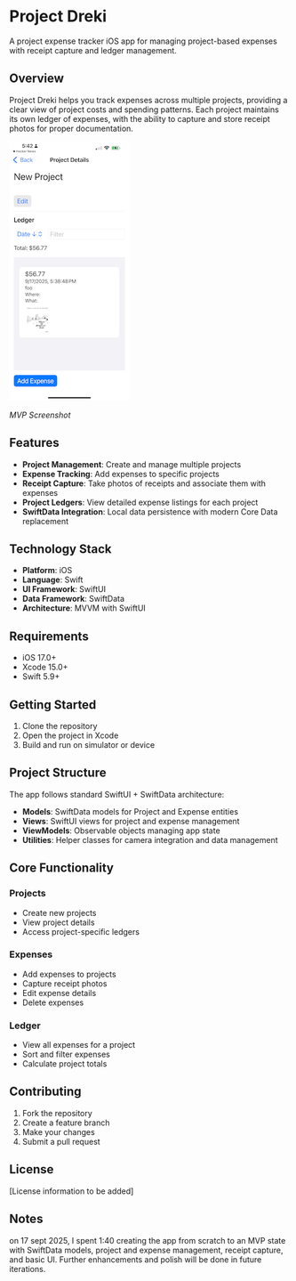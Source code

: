 # Project Dreki

A project expense tracker iOS app for managing project-based expenses with receipt capture and ledger management.

## Overview

Project Dreki helps you track expenses across multiple projects, providing a clear view of project costs and spending patterns. Each project maintains its own ledger of expenses, with the ability to capture and store receipt photos for proper documentation.

![Dreki MVP](./Dreki/DrekiMVP.png)

_MVP Screenshot_

## Features

- **Project Management**: Create and manage multiple projects
- **Expense Tracking**: Add expenses to specific projects
- **Receipt Capture**: Take photos of receipts and associate them with expenses
- **Project Ledgers**: View detailed expense listings for each project
- **SwiftData Integration**: Local data persistence with modern Core Data replacement

## Technology Stack

- **Platform**: iOS
- **Language**: Swift
- **UI Framework**: SwiftUI
- **Data Framework**: SwiftData
- **Architecture**: MVVM with SwiftUI

## Requirements

- iOS 17.0+
- Xcode 15.0+
- Swift 5.9+

## Getting Started

1. Clone the repository
2. Open the project in Xcode
3. Build and run on simulator or device

## Project Structure

The app follows standard SwiftUI + SwiftData architecture:

- **Models**: SwiftData models for Project and Expense entities
- **Views**: SwiftUI views for project and expense management
- **ViewModels**: Observable objects managing app state
- **Utilities**: Helper classes for camera integration and data management

## Core Functionality

### Projects
- Create new projects
- View project details
- Access project-specific ledgers

### Expenses
- Add expenses to projects
- Capture receipt photos
- Edit expense details
- Delete expenses

### Ledger
- View all expenses for a project
- Sort and filter expenses
- Calculate project totals

## Contributing

1. Fork the repository
2. Create a feature branch
3. Make your changes
4. Submit a pull request

## License

[License information to be added]


## Notes

on 17 sept 2025, I spent 1:40 creating the app from scratch to an MVP state with SwiftData models, project and expense management, receipt capture, and basic UI. Further enhancements and polish will be done in future iterations.
